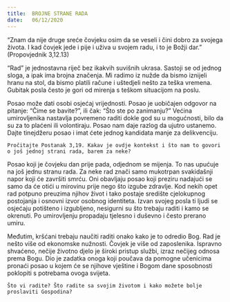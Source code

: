 ```yaml
---
title:  BROJNE STRANE RADA
date:   06/12/2020
---
```


“Znam da nije druge sreće čovjeku osim da se veseli i čini dobro za svojega života. I kad čovjek jede i pije i uživa u svojem radu, i to je Božji dar.” (Propovjednik 3,12.13)

“Rad” je jednostavna riječ bez ikakvih suvišnih ukrasa. Sastoji se od jednog sloga, a ipak ima brojna značenja. Mi radimo iz nužde da bismo iznijeli hranu na stol, da bismo platili račune i uštedjeli nešto za teška vremena. Gubitak posla često je gori od mirenja s teškom situacijom na poslu.

Posao može dati osobi osjećaj vrijednosti. Posao je uobičajen odgovor na pitanje: “Čime se bavite?”, ili čak: “Što ste po zanimanju?” Većina umirovljenika nastavlja povremeno raditi dokle god su u mogućnosti, bilo da su za to plaćeni ili volontiraju. Posao nam daje razlog da ujutro ustanemo. Dajte tinejdžeru posao i imat ćete jednog kandidata manje za delikvenciju.

`Pročitajte Postanak 3,19. Kakav je ovdje kontekst i što nam to govori o još jednoj strani rada, barem za neke?`

Posao koji je čovjeku dan prije pada, odjednom se mijenja. To nas upućuje na još jednu stranu rada. Za neke rad znači samo mukotrpan svakidašnji napor koji će završiti smrću. Oni obavljaju posao koji preziru nadajući se samo da će otići u mirovinu prije nego što izgube zdravlje. Kod nekih opet rad potpuno preuzima njihov život i tako postaje središte cjelokupnog postojanja i osnovni izvor osobnog identiteta. Izvan svojeg posla ti ljudi se osjećaju potišteno i izgubljeno, nesigurni su što trebaju raditi i kamo se okrenuti. Po umirovljenju propadaju tjelesno i duševno i često prerano umiru.

Međutim, kršćani trebaju naučiti raditi onako kako je to odredio Bog. Rad je nešto više od ekonomske nužnosti. Čovjek je više od zaposlenika. Ispravno shvaćeno, nečije životno djelo je široki pristup službi, izraz nečijeg odnosa prema Bogu. Dio je zadatka onoga koji poučava da pomogne učenicima pronaći posao u kojem će se njihove vještine i Bogom dane sposobnosti poklopiti s potrebama ovoga svijeta.

`Što vi radite? Što radite sa svojim životom i kako možete bolje proslaviti Gospodina?`
